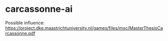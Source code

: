 # carcassonne-ai

Possible influence: https://project.dke.maastrichtuniversity.nl/games/files/msc/MasterThesisCarcassonne.pdf
